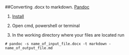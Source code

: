 ##Converting .docx to markdown. 
[Pandoc]( http://pandoc.org/)


1. [Install](http://pandoc.org/installing.html)

2. Open cmd, powershell or terminal

3. In the working directory where your files are located run 

`# pandoc -s name_of_input_file.docx -t markdown - name_of_output_file.md`
